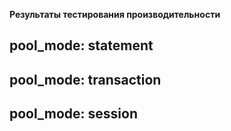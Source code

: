**Результаты тестирования производительности**

pool_mode: statement
--


pool_mode: transaction
--


pool_mode: session
--
